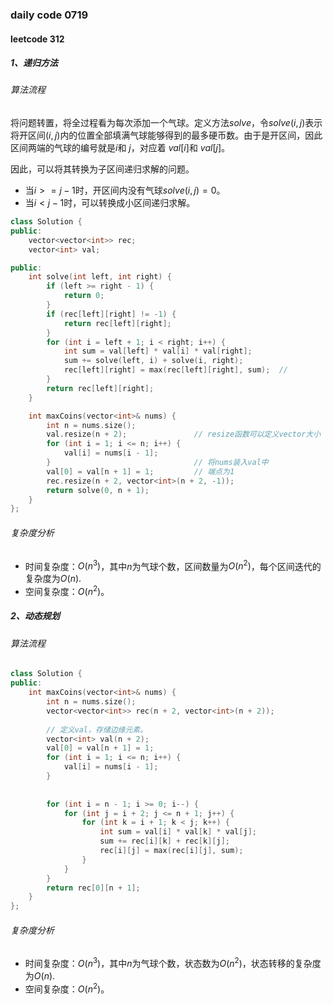 ### daily code 0719

#### leetcode 312

##### 1、递归方法

###### 算法流程

将问题转置，将全过程看为每次添加一个气球。定义方法$solve$，令$solve(i,j)$表示将开区间$(i,j)$内的位置全部填满气球能够得到的最多硬币数。由于是开区间，因此区间两端的气球的编号就是$i$和 $j$，对应着 $\textit{val}[i]$和 $\textit{val}[j]$。

因此，可以将其转换为子区间递归求解的问题。

- 当$i>=j-1$时，开区间内没有气球$solve(i,j)=0$。
- 当$i<j-1$时，可以转换成小区间递归求解。

```C++
class Solution {
public:
    vector<vector<int>> rec;
    vector<int> val;

public:
    int solve(int left, int right) {
        if (left >= right - 1) {
            return 0;
        }
        if (rec[left][right] != -1) {
            return rec[left][right];
        }
        for (int i = left + 1; i < right; i++) {
            int sum = val[left] * val[i] * val[right];
            sum += solve(left, i) + solve(i, right);
            rec[left][right] = max(rec[left][right], sum);  // 
        }
        return rec[left][right];
    }

    int maxCoins(vector<int>& nums) {
        int n = nums.size();
        val.resize(n + 2);               // resize函数可以定义vector大小
        for (int i = 1; i <= n; i++) {
            val[i] = nums[i - 1];
        }                                // 将nums装入val中
        val[0] = val[n + 1] = 1;         // 端点为1
        rec.resize(n + 2, vector<int>(n + 2, -1));
        return solve(0, n + 1);
    }
};
```

###### 复杂度分析

- 时间复杂度：$O(n^3)$，其中$n$为气球个数，区间数量为$O(n^2)$，每个区间迭代的复杂度为$O(n)$.
- 空间复杂度：$O(n^2)$。

##### 2、动态规划

###### 算法流程

```C++
class Solution {
public:
    int maxCoins(vector<int>& nums) {
        int n = nums.size();
        vector<vector<int>> rec(n + 2, vector<int>(n + 2));
        
        // 定义val，存储边缘元素。
        vector<int> val(n + 2);
        val[0] = val[n + 1] = 1;
        for (int i = 1; i <= n; i++) {
            val[i] = nums[i - 1];
        }
        
        
        for (int i = n - 1; i >= 0; i--) {
            for (int j = i + 2; j <= n + 1; j++) {
                for (int k = i + 1; k < j; k++) {
                    int sum = val[i] * val[k] * val[j];
                    sum += rec[i][k] + rec[k][j];
                    rec[i][j] = max(rec[i][j], sum);
                }
            }
        }
        return rec[0][n + 1];
    }
};

```

###### 复杂度分析

- 时间复杂度：$O(n^3)$，其中$n$为气球个数，状态数为$O(n^2)$，状态转移的复杂度为$O(n)$.
- 空间复杂度：$O(n^2)$。
